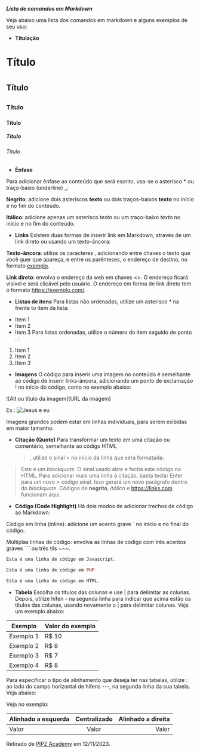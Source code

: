_**Lista de comandos em Markdown**_

Veja abaixo uma lista dos comandos em markdown e alguns exemplos de seu uso:

- **Titulação**

# Título <h1>
## Título <h2>
### Título <h3>
#### Título <h4>
##### Título <h5>
###### Título <h6>

- **Ênfase**

Para adicionar ênfase ao conteúdo que será escrito, usa-se o asterisco * ou traço-baixo (underline) _:

**Negrito**: adicione dois asteriscos **texto** ou dois traços-baixos __texto__ no início e no fim do conteúdo.

**Itálico**: adicione apenas um asterisco *texto* ou um traço-baixo _texto_ no início e no fim do conteúdo.

- **Links**
Existem duas formas de inserir link em Markdown, através de um link direto ou usando um texto-âncora:

**Texto-âncora**: utilize os caracteres [](), adicionando entre chaves o texto que você quer que apareça, e entre os parênteses, o endereço de destino, no formato [exemplo](https://exemplo.com/).

**Link direto**: envolva o endereço da web em chaves <>. O endereço ficará visível e será clicável pelo usuário. O endereço em forma de link direto tem o formato <https://exemplo.com/>.

- **Listas de itens**
Para listas não ordenadas, utilize um asterisco * na frente to item da lista:

* Item 1
* Item 2
* Item 3
Para listas ordenadas, utilize o número do item seguido de ponto . :

1. Item 1
2. Item 2
3. Item 3

- **Imagens**
O código para inserir uma imagem no conteúdo é semelhante ao código de inserir links-âncora, adicionando um ponto de exclamação ! no início do código, como no exemplo abaixo:

![Alt ou título da imagem](URL da imagem)

Ex.:
![Jesus e eu](https://pm1.aminoapps.com/7298/bc3798b7c13ba388d0d9b4e267d4bdec47f8aea5r1-1080-1350v2_00.jpg)

Imagens grandes podem estar em linhas individuais, para serem exibidas em maior tamanho.

- **Citação (Quote)**
Para transformar um texto em uma citação ou comentário, semelhante ao código HTML <blockquote>, utilize o sinal > no início da linha que será formatada:

>Este é um *blockquote*. O sinal usado abre e fecha este código no HTML. 
>Para adicionar mais uma linha à citação, basta teclar Enter para um novo > código sinal. Isso gerará um novo parágrafo dentro do *blockquote*.
>Códigos de **negrito**, _itálico_ e <https://links.com> funcionam aqui.

- **Código (Code Highlight)**
Há dois modos de adicionar trechos de código ao Markdown:

Código em linha (inline): adicione um acento grave ˋ no início e no final do código.

Múltiplas linhas de código: envolva as linhas de código com três acentos graves ˋˋˋ ou três tils ~~~.

~~~javascript
Esta é uma linha de código em Javascript.
~~~

~~~php
Esta é uma linha de código em PHP.
~~~

~~~html
Esta é uma linha de código em HTML.
~~~

- **Tabela**
Escolha os títulos das colunas e use | para delimitar as colunas. Depois, utilize hífen - na segunda linha para indicar que acima estão os títulos das colunas, usando novamente o | para delimitar colunas. Veja um exemplo abaixo:

Exemplo   | Valor do exemplo
--------- | ------
Exemplo 1 | R$ 10
Exemplo 2 | R$ 8
Exemplo 3 | R$ 7
Exemplo 4 | R$ 8

Para especificar o tipo de alinhamento que deseja ter nas tabelas, utilize : ao lado do campo horizontal de hífens ---, na segunda linha da sua tabela. Veja abaixo:

Veja no exemplo:

Alinhado a esquerda | Centralizado | Alinhado a direita
:--------- | :------: | -------:
Valor | Valor | Valor


Retirado de [PIPZ Academy](https://docs.pipz.com/central-de-ajuda/learning-center/guia-basico-de-markdown#open) em 12/11/2023.
